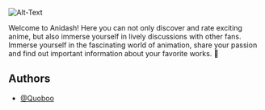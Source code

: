 ![Alt-Text](https://i.imgur.com/xJZRzZu.png)

Welcome to Anidash! Here you can not only discover and rate exciting 
anime, but also immerse yourself in lively discussions with other fans. 
Immerse yourself in the fascinating world of animation, share your 
passion and find out important information about your favorite works. 🌸

## Authors

- [@Quoboo](https://github.com/quoboo)
